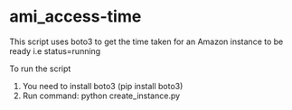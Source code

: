 # ami_access-time
This script uses boto3 to get the time taken for an Amazon instance to be ready i.e status=running

To run the script 

1. You need to install boto3 (pip install boto3)
2. Run command: python create_instance.py
